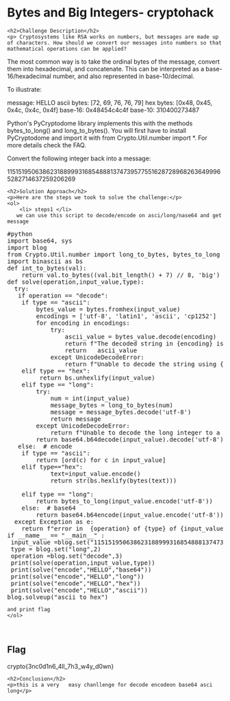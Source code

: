 <!DOCTYPE html>
<html>

<body>
    <h1>Bytes and Big Integers- cryptohack</h1>

    <h2>Challenge Description</h2>
    <p> Cryptosystems like RSA works on numbers, but messages are made up of characters. How should we convert our messages into numbers so that mathematical operations can be applied?

The most common way is to take the ordinal bytes of the message, convert them into hexadecimal, and concatenate. This can be interpreted as a base-16/hexadecimal number, and also represented in base-10/decimal.

To illustrate:

message: HELLO
ascii bytes: [72, 69, 76, 76, 79]
hex bytes: [0x48, 0x45, 0x4c, 0x4c, 0x4f]
base-16: 0x48454c4c4f
base-10: 310400273487

 Python's PyCryptodome library implements this with the methods bytes_to_long() and long_to_bytes(). You will first have to install PyCryptodome and import it with from Crypto.Util.number import *. For more details check the FAQ.


Convert the following integer back into a message:

11515195063862318899931685488813747395775516287289682636499965282714637259206269
 
</p>
 
    <h2>Solution Approach</h2>
    <p>Here are the steps we took to solve the challenge:</p>
    <ol>
        <li> steps1 </li>
       we can use this script to decode/encode on asci/long/nase64 and get message
<pre>
#python
import base64, sys
import blog
from Crypto.Util.number import long_to_bytes, bytes_to_long
import binascii as bs
def int_to_bytes(val):
    return val.to_bytes((val.bit_length() + 7) // 8, 'big')
def solve(operation,input_value,type):
  try:
   if operation == "decode":
    if type == "ascii":
        bytes_value = bytes.fromhex(input_value)
        encodings = ['utf-8', 'latin1', 'ascii', 'cp1252']
        for encoding in encodings:
            try:
                ascii_value = bytes_value.decode(encoding)
                return f"The decoded string in {encoding} is: {ascii_value}" 
                return   ascii_value         
            except UnicodeDecodeError:
                return f"Unable to decode the string using {encoding}" 
    elif type == "hex":
         return bs.unhexlify(input_value) 
    elif type == "long":
        try:
            num = int(input_value)
            message_bytes = long_to_bytes(num)
            message = message_bytes.decode('utf-8')
            return message 
        except UnicodeDecodeError:
            return f"Unable to decode the long integer to a message using utf-8" 
        return base64.b64decode(input_value).decode('utf-8') 
   else:  # encode
    if type == "ascii":
        return [ord(c) for c in input_value] 
    elif type=="hex":
            text=input_value.encode()
            return str(bs.hexlify(bytes(text))) 
             
    elif type == "long":
        return bytes_to_long(input_value.encode('utf-8')) 
    else:  # base64
        return base64.b64encode(input_value.encode('utf-8')).decode('utf-8') 
  except Exception as e:
    return f"error in  {operation} of {type} of {input_value} :{str(e)}" 
if __name__ == "__main__" :
 input_value =blog.set("11515195063862318899931685488813747395775516287289682636499965282714637259206269",1)
 type = blog.set("long",2)
 operation =blog.set("decode",3)
 print(solve(operation,input_value,type))
 print(solve("encode","HELLO","base64"))
 print(solve("encode","HELLO","long"))
 print(solve("encode","HELLO","hex"))
 print(solve("encode","HELLO","ascii"))
blog.solveup("ascii to hex")
</pre>
    and print flag
    </ol>
<br>
    <h2>Flag</h2>
    <p class="flag">crypto{3nc0d1n6_4ll_7h3_w4y_d0wn}
</p>

    <h2>Conclusion</h2>
    <p>this is a very   easy chanllenge for decode encodeon base64 asci long</p>
</body>
</html>

